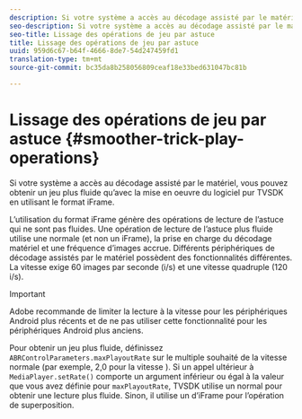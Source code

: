 ```yaml
---
description: Si votre système a accès au décodage assisté par le matériel, vous pouvez obtenir un jeu plus fluide qu’avec la mise en oeuvre du logiciel pur TVSDK en utilisant le format iFrame.
seo-description: Si votre système a accès au décodage assisté par le matériel, vous pouvez obtenir un jeu plus fluide qu’avec la mise en oeuvre du logiciel pur TVSDK en utilisant le format iFrame.
seo-title: Lissage des opérations de jeu par astuce
title: Lissage des opérations de jeu par astuce
uuid: 959d6c67-b64f-4666-8de7-54d247459fd1
translation-type: tm+mt
source-git-commit: bc35da8b258056809ceaf18e33bed631047bc81b

---
```



# Lissage des opérations de jeu par astuce {#smoother-trick-play-operations}

Si votre système a accès au décodage assisté par le matériel, vous pouvez obtenir un jeu plus fluide qu’avec la mise en oeuvre du logiciel pur TVSDK en utilisant le format iFrame.

<!--<a id="section_3DBFD7A3D1C7453096D3D3885E786263"></a>-->

L’utilisation du format iFrame génère des opérations de lecture de l’astuce qui ne sont pas fluides. Une opération de lecture de l’astuce plus fluide utilise une  normale (et non un iFrame), la prise en charge du décodage matériel et une fréquence d’images accrue. Différents périphériques de décodage assistés par le matériel possèdent des fonctionnalités différentes. La vitesse  exige 60 images par seconde (i/s) et une vitesse quadruple (120 i/s).

>[!IMPORTANT]
>
>Adobe recommande de limiter la lecture à la vitesse  pour les périphériques Android plus récents et de ne pas utiliser cette fonctionnalité pour les périphériques Android plus anciens.

Pour obtenir un jeu plus fluide, définissez `ABRControlParameters.maxPlayoutRate` sur le multiple souhaité de la vitesse normale (par exemple, 2,0 pour la vitesse ). Si un appel ultérieur à `MediaPlayer.setRate()` comporte un argument inférieur ou égal à la valeur que vous avez définie pour `maxPlayoutRate`, TVSDK utilise un  normal pour obtenir une lecture plus fluide. Sinon, il utilise un d’iFrame pour l’opération de superposition.